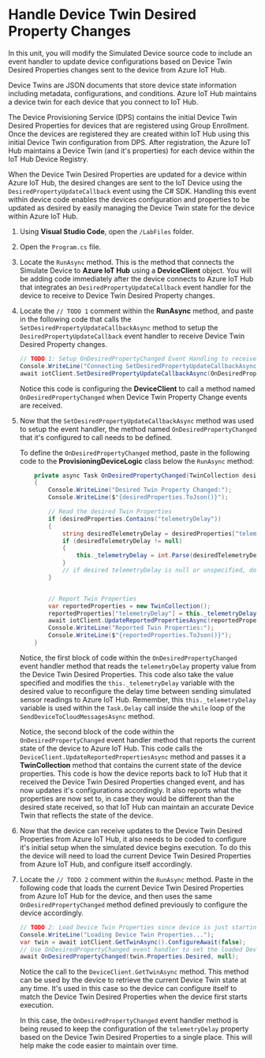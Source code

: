 # Handle Device Twin Desired Property Changes

In this unit, you will modify the Simulated Device source code to include an event handler to update device configurations based on Device Twin Desired Properties changes sent to the device from Azure IoT Hub.

Device Twins are JSON documents that store device state information including metadata, configurations, and conditions. Azure IoT Hub maintains a device twin for each device that you connect to IoT Hub.

The Device Provisioning Service (DPS) contains the initial Device Twin Desired Properties for devices that are registered using Group Enrollment. Once the devices are registered they are created within IoT Hub using this initial Device Twin configuration from DPS. After registration, the Azure IoT Hub maintains a Device Twin (and it's properties) for each device within the IoT Hub Device Registry.

When the Device Twin Desired Properties are updated for a device within Azure IoT Hub, the desired changes are sent to the IoT Device using the `DesiredPropertyUpdateCallback` event using the C# SDK. Handling this event within device code enables the devices configuration and properties to be updated as desired by easily managing the Device Twin state for the device within Azure IoT Hub.

1. Using **Visual Studio Code**, open the `/LabFiles` folder.

1. Open the `Program.cs` file.

1. Locate the `RunAsync` method. This is the method that connects the Simulate Device to **Azure IoT Hub** using a **DeviceClient** object. You will be adding code immediately after the device connects to Azure IoT Hub that integrates an `DesiredPropertyUpdateCallback` event handler for the device to receive to Device Twin Desired Property changes.

1. Locate the `// TODO 1` comment within the **RunAsync** method, and paste in the following code that calls the `SetDesiredPropertyUpdateCallbackAsync` method to setup the `DesiredPropertyUpdateCallback` event handler to receive Device Twin Desired Property changes.

    ```csharp
    // TODO 1: Setup OnDesiredPropertyChanged Event Handling to receive Desired Properties changes
    Console.WriteLine("Connecting SetDesiredPropertyUpdateCallbackAsync event handler...");
    await iotClient.SetDesiredPropertyUpdateCallbackAsync(OnDesiredPropertyChanged, null).ConfigureAwait(false);
    ```

    Notice this code is configuring the **DeviceClient** to call a method named `OnDesiredPropertyChanged` when Device Twin Property Change events are received.

1. Now that the `SetDesiredPropertyUpdateCallbackAsync` method was used to setup the event handler, the method named `OnDesiredPropertyChanged` that it's configured to call needs to be defined.

    To define the `OnDesiredPropertyChanged` method, paste in the following code to the **ProvisioningDeviceLogic** class below the `RunAsync` method:

    ```csharp
        private async Task OnDesiredPropertyChanged(TwinCollection desiredProperties, object userContext)
        {
            Console.WriteLine("Desired Twin Property Changed:");
            Console.WriteLine($"{desiredProperties.ToJson()}");

            // Read the desired Twin Properties
            if (desiredProperties.Contains("telemetryDelay"))
            {
                string desiredTelemetryDelay = desiredProperties["telemetryDelay"];
                if (desiredTelemetryDelay != null)
                {
                    this._telemetryDelay = int.Parse(desiredTelemetryDelay);
                }
                // if desired telemetryDelay is null or unspecified, don't change it
            }


            // Report Twin Properties
            var reportedProperties = new TwinCollection();
            reportedProperties["telemetryDelay"] = this._telemetryDelay;
            await iotClient.UpdateReportedPropertiesAsync(reportedProperties).ConfigureAwait(false);
            Console.WriteLine("Reported Twin Properties:");
            Console.WriteLine($"{reportedProperties.ToJson()}");
        }
    ```

    Notice, the first block of code within the `OnDesiredPropertyChanged` event handler method that reads the `telemetryDelay` property value from the Device Twin Desired Properties. This code also take the value specified and modifies the `this._telemetryDelay` variable with the desired value to reconfigure the delay time between sending simulated sensor readings to Azure IoT Hub. Remember, this `this._telemetryDelay` variable is used within the `Task.Delay` call inside the `while` loop of the `SendDeviceToCloudMessagesAsync` method.

    Notice, the second block of the code within the `OnDesiredPropertyChanged` event handler method that reports the current state of the device to Azure IoT Hub. This code calls the `DeviceClient.UpdateReportedPropertiesAsync` method and passes it a **TwinCollection** method that contains the current state of the device properties. This code is how the device reports back to IoT Hub that it received the Device Twin Desired Properties changed event, and has now updates it's configurations accordingly. It also reports what the properties are now set to, in case they would be different than the desired state received, so that IoT Hub can maintain an accurate Device Twin that reflects the state of the device.

1. Now that the device can receive updates to the Device Twin Desired Properties from Azure IoT Hub, it also needs to be coded to configure it's initial setup when the simulated device begins execution. To do this the device will need to load the current Device Twin Desired Properties from Azure IoT Hub, and configure itself accordingly.

1. Locate the `// TODO 2` comment within the `RunAsync` method. Paste in the following code that loads the current Device Twin Desired Properties from Azure IoT Hub for the device, and then uses the same `OnDesiredPropertyChanged` method defined previously to configure the device accordingly.

    ```csharp
    // TODO 2: Load Device Twin Properties since device is just starting up
    Console.WriteLine("Loading Device Twin Properties...");
    var twin = await iotClient.GetTwinAsync().ConfigureAwait(false);
    // Use OnDesiredPropertyChanged event handler to set the loaded Device Twin Properties (re-use!)
    await OnDesiredPropertyChanged(twin.Properties.Desired, null);
    ```

    Notice the call to the `DeviceClient.GetTwinAsync` method. This method can be used by the device to retrieve the current Device Twin state at any time. It's used in this case so the device can configure itself to match the Device Twin Desired Properties when the device first starts execution.

    In this case, the `OnDesiredPropertyChanged` event handler method is being reused to keep the configuration of the `telemetryDelay` property based on the Device Twin Desired Properties to a single place. This will help make the code easier to maintain over time.
